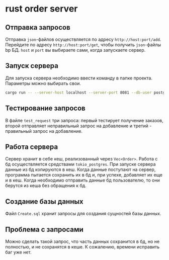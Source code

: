# rust order server

## Отправка запросов
Отправка `json`-файлов осуществляется по адресу `http://host:port/add`. Перейдите по адресу `http://host:port/get`, чтобы получить `json`-файлы bp БД. `host` и `port` вы выбираете сами, когда запускаете сервер.

## Запуск сервера
Для запуска сервера необходимо ввести команду в папке проекта. Параметры можно выбирать свои.
```bash
cargo run -- --server-host localhost --server-port 8081 --db-user postgres --db-password George0404 --db-name rust_l0 --db-host localhost --db-port 5432
```

## Тестирование запросов
В файле `test_request` три запроса: первый тестирует получение заказов, второй отправляет неправильный запрос на добавление и третий - правильный запрос на добавление.

## Работа сервера
Сервер хранит в себе кеш, реализованный через `Vec<Order>`. Работа с бд осуществляется средствами `tokio_postgres`. При запуске сервера данные из бд копируются в кеш. Когда данные поступают на сервер, программа пытается сохранить их в бд и, при успехе, добавляет их еще и в кеш. Когда необходимо отправить данные бд пользователю, то они берутся из кеша без обращения к бд. 

## Создание базы данных
Файл `Create.sql` хранит запросы для создания сущностей базы данных.

## Проблема с запросами
Можно сделать такой запрос, что часть данных сохранится в бд, но не полностью, и не сохранятся в кеше. К сожалению, времени исправить баг уже нет.
